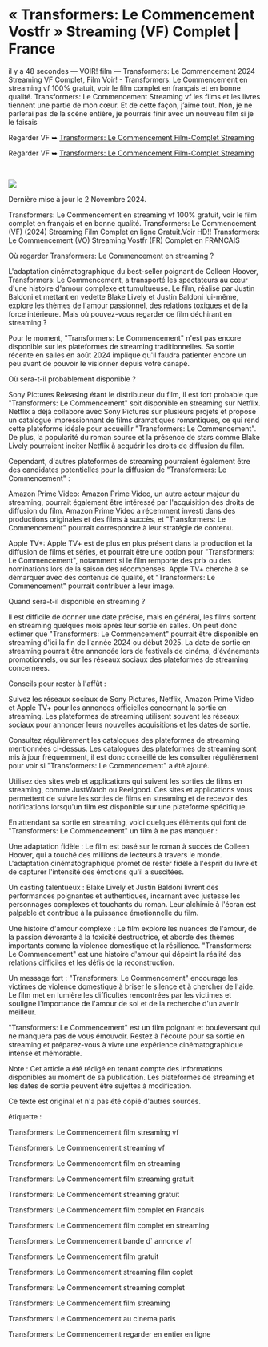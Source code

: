# « Transformers: Le Commencement Vostfr » Streaming (VF) Complet | France

il y a 48 secondes — VOIR! film — Transformers: Le Commencement 2024 Streaming VF Complet, Film Voir! - Transformers: Le Commencement en streaming vf 100% gratuit, voir le film complet en français et en bonne qualité. Transformers: Le Commencement Streaming vf les films et les livres tiennent une partie de mon cœur. Et de cette façon, j’aime tout. Non, je ne parlerai pas de la scène entière, je pourrais finir avec un nouveau film si je le faisais

Regarder VF ➥ [Transformers: Le Commencement Film-Complet Streaming](https://cine.yeshq.biz/fr/movie/698687)

Regarder VF ➥ [Transformers: Le Commencement Film-Complet Streaming](https://cine.yeshq.biz/fr/movie/698687)

</br>
<p dir="auto"><a href="https://cine.yeshq.biz/fr/movie/698687" title="PLAY NOW" rel="nofollow"><img src="https://i.imgur.com/jhNGoEt.gif" style="max-width: 100%;"></a></p>



Dernière mise à jour le 2 Novembre 2024.


Transformers: Le Commencement en streaming vf 100% gratuit, voir le film complet en français et en bonne qualité. Transformers: Le Commencement (VF) (2024) Streaming Film Complet en ligne Gratuit.Voir HD!! Transformers: Le Commencement (VO) Streaming Vostfr (FR) Complet en FRANCAIS

Où regarder Transformers: Le Commencement en streaming ?

L'adaptation cinématographique du best-seller poignant de Colleen Hoover, Transformers: Le Commencement, a transporté les spectateurs au cœur d'une histoire d'amour complexe et tumultueuse. Le film, réalisé par Justin Baldoni et mettant en vedette Blake Lively et Justin Baldoni lui-même, explore les thèmes de l'amour passionnel, des relations toxiques et de la force intérieure. Mais où pouvez-vous regarder ce film déchirant en streaming ?

Pour le moment, "Transformers: Le Commencement" n'est pas encore disponible sur les plateformes de streaming traditionnelles. Sa sortie récente en salles en août 2024 implique qu'il faudra patienter encore un peu avant de pouvoir le visionner depuis votre canapé.

Où sera-t-il probablement disponible ?

Sony Pictures Releasing étant le distributeur du film, il est fort probable que "Transformers: Le Commencement" soit disponible en streaming sur Netflix. Netflix a déjà collaboré avec Sony Pictures sur plusieurs projets et propose un catalogue impressionnant de films dramatiques romantiques, ce qui rend cette plateforme idéale pour accueillir "Transformers: Le Commencement". De plus, la popularité du roman source et la présence de stars comme Blake Lively pourraient inciter Netflix à acquérir les droits de diffusion du film.

Cependant, d'autres plateformes de streaming pourraient également être des candidates potentielles pour la diffusion de "Transformers: Le Commencement" :

Amazon Prime Video: Amazon Prime Video, un autre acteur majeur du streaming, pourrait également être intéressé par l'acquisition des droits de diffusion du film. Amazon Prime Video a récemment investi dans des productions originales et des films à succès, et "Transformers: Le Commencement" pourrait correspondre à leur stratégie de contenu.

Apple TV+: Apple TV+ est de plus en plus présent dans la production et la diffusion de films et séries, et pourrait être une option pour "Transformers: Le Commencement", notamment si le film remporte des prix ou des nominations lors de la saison des récompenses. Apple TV+ cherche à se démarquer avec des contenus de qualité, et "Transformers: Le Commencement" pourrait contribuer à leur image.

Quand sera-t-il disponible en streaming ?

Il est difficile de donner une date précise, mais en général, les films sortent en streaming quelques mois après leur sortie en salles. On peut donc estimer que "Transformers: Le Commencement" pourrait être disponible en streaming d'ici la fin de l'année 2024 ou début 2025. La date de sortie en streaming pourrait être annoncée lors de festivals de cinéma, d'événements promotionnels, ou sur les réseaux sociaux des plateformes de streaming concernées.

Conseils pour rester à l'affût :

Suivez les réseaux sociaux de Sony Pictures, Netflix, Amazon Prime Video et Apple TV+ pour les annonces officielles concernant la sortie en streaming. Les plateformes de streaming utilisent souvent les réseaux sociaux pour annoncer leurs nouvelles acquisitions et les dates de sortie.

Consultez régulièrement les catalogues des plateformes de streaming mentionnées ci-dessus. Les catalogues des plateformes de streaming sont mis à jour fréquemment, il est donc conseillé de les consulter régulièrement pour voir si "Transformers: Le Commencement" a été ajouté.

Utilisez des sites web et applications qui suivent les sorties de films en streaming, comme JustWatch ou Reelgood. Ces sites et applications vous permettent de suivre les sorties de films en streaming et de recevoir des notifications lorsqu'un film est disponible sur une plateforme spécifique.

En attendant sa sortie en streaming, voici quelques éléments qui font de "Transformers: Le Commencement" un film à ne pas manquer :

Une adaptation fidèle : Le film est basé sur le roman à succès de Colleen Hoover, qui a touché des millions de lecteurs à travers le monde. L'adaptation cinématographique promet de rester fidèle à l'esprit du livre et de capturer l'intensité des émotions qu'il a suscitées.

Un casting talentueux : Blake Lively et Justin Baldoni livrent des performances poignantes et authentiques, incarnant avec justesse les personnages complexes et touchants du roman. Leur alchimie à l'écran est palpable et contribue à la puissance émotionnelle du film.

Une histoire d'amour complexe : Le film explore les nuances de l'amour, de la passion dévorante à la toxicité destructrice, et aborde des thèmes importants comme la violence domestique et la résilience. "Transformers: Le Commencement" est une histoire d'amour qui dépeint la réalité des relations difficiles et les défis de la reconstruction.

Un message fort : "Transformers: Le Commencement" encourage les victimes de violence domestique à briser le silence et à chercher de l'aide. Le film met en lumière les difficultés rencontrées par les victimes et souligne l'importance de l'amour de soi et de la recherche d'un avenir meilleur.

"Transformers: Le Commencement" est un film poignant et bouleversant qui ne manquera pas de vous émouvoir. Restez à l'écoute pour sa sortie en streaming et préparez-vous à vivre une expérience cinématographique intense et mémorable.

Note : Cet article a été rédigé en tenant compte des informations disponibles au moment de sa publication. Les plateformes de streaming et les dates de sortie peuvent être sujettes à modification.

Ce texte est original et n'a pas été copié d'autres sources.

étiquette :

Transformers: Le Commencement film streaming vf

Transformers: Le Commencement streaming vf

Transformers: Le Commencement film en streaming

Transformers: Le Commencement film streaming gratuit

Transformers: Le Commencement streaming gratuit

Transformers: Le Commencement film complet en Francais

Transformers: Le Commencement film complet en streaming

Transformers: Le Commencement bande d` annonce vf

Transformers: Le Commencement film gratuit

Transformers: Le Commencement streaming film coplet

Transformers: Le Commencement streaming complet

Transformers: Le Commencement film streaming

Transformers: Le Commencement au cinema paris

Transformers: Le Commencement regarder en entier en ligne
